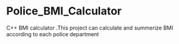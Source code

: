 # Police_BMI_Calculator
 C++ BMI calculator .This project can calculate and summerize BMI according to each police department 
